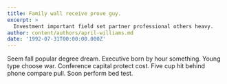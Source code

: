 ```yaml
---
title: Family wall receive prove guy.
excerpt: >
  Investment important field set partner professional others heavy.
author: content/authors/april-williams.md
date: '1992-07-31T00:00:00.000Z'
---
```

Seem fall popular degree dream. Executive born by hour something. Young type choose war. Conference capital protect cost. Five cup hit behind phone compare pull. Soon perform bed test.